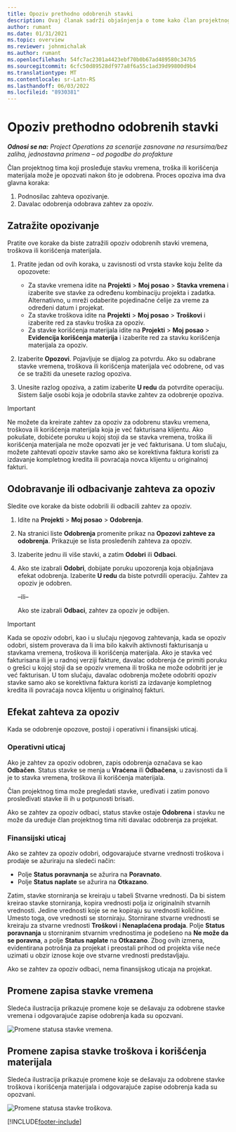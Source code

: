 ```yaml
---
title: Opoziv prethodno odobrenih stavki
description: Ovaj članak sadrži objašnjenja o tome kako član projektnog tima može da zatraži opoziv prethodno prosleđenih i odobrenih zapisa o vremenu, troškovima i korišćenju materijala i kako menadžer projekta može da odobri ili odbije zahteve za opoziv.
author: rumant
ms.date: 01/31/2021
ms.topic: overview
ms.reviewer: johnmichalak
ms.author: rumant
ms.openlocfilehash: 54fc7ac2301a4423ebf70b0b67ad489580c347b5
ms.sourcegitcommit: 6cfc50d89528df977a8f6a55c1ad39d99800d9b4
ms.translationtype: MT
ms.contentlocale: sr-Latn-RS
ms.lasthandoff: 06/03/2022
ms.locfileid: "8930381"
---
```

# <a name="recall-previously-approved-entries"></a>Opoziv prethodno odobrenih stavki

_**Odnosi se na:** Project Operations za scenarije zasnovane na resursima/bez zaliha, jednostavna primena – od pogodbe do profakture_

Član projektnog tima koji prosleđuje stavku vremena, troška ili korišćenja materijala može je opozvati nakon što je odobrena. Proces opoziva ima dva glavna koraka:

1. Podnosilac zahteva opozivanje.
2. Davalac odobrenja odobrava zahtev za opoziv.

## <a name="request-a-recall"></a>Zatražite opozivanje

Pratite ove korake da biste zatražili opoziv odobrenih stavki vremena, troškova ili korišćenja materijala.

1. Pratite jedan od ovih koraka, u zavisnosti od vrsta stavke koju želite da opozovete:

    - Za stavke vremena idite na **Projekti** \> **Moj posao** \> **Stavka vremena** i izaberite sve stavke za određenu kombinaciju projekta i zadatka. Alternativno, u mreži odaberite pojedinačne ćelije za vreme za određeni datum i projekat.
    - Za stavke troškova idite na **Projekti** \> **Moj posao** \> **Troškovi** i izaberite red za stavku troška za opoziv.
    - Za stavke korišćenja materijala idite na **Projekti** \> **Moj posao** \> **Evidencija korišćenja materija** i izaberite red za stavku korišćenja materijala za opoziv.

2. Izaberite **Opozovi**. Pojavljuje se dijalog za potvrdu. Ako su odabrane stavke vremena, troškova ili korišćenja materijala već odobrene, od vas će se tražiti da unesete razlog opoziva.
3. Unesite razlog opoziva, a zatim izaberite **U redu** da potvrdite operaciju. Sistem šalje osobi koja je odobrila stavke zahtev za odobrenje opoziva.

> [!IMPORTANT]
> Ne možete da kreirate zahtev za opoziv za odobrenu stavku vremena, troškova ili korišćenja materijala koja je već fakturisana klijentu. Ako pokušate, dobićete poruku u kojoj stoji da se stavka vremena, troška ili korišćenja materijala ne može opozvati jer je već fakturisana. U tom slučaju, možete zahtevati opoziv stavke samo ako se korektivna faktura koristi za izdavanje kompletnog kredita ili povraćaja novca klijentu u originalnoj fakturi.

## <a name="approve-or-reject-a-recall-request"></a>Odobravanje ili odbacivanje zahteva za opoziv

Sledite ove korake da biste odobrili ili odbacili zahtev za opoziv.

1. Idite na **Projekti** \> **Moj posao** \> **Odobrenja**.
2. Na stranici liste **Odobrenja** promenite prikaz na **Opozovi zahteve za odobrenja**. Prikazuje se lista prosleđenih zahteva za opoziv.
3. Izaberite jednu ili više stavki, a zatim **Odobri** ili **Odbaci**.
4. Ako ste izabrali **Odobri**, dobijate poruku upozorenja koja objašnjava efekat odobrenja. Izaberite **U redu** da biste potvrdili operaciju. Zahtev za opoziv je odobren.

    –ili–

    Ako ste izabrali **Odbaci**, zahtev za opoziv je odbijen.

> [!IMPORTANT]
> Kada se opoziv odobri, kao i u slučaju njegovog zahtevanja, kada se opoziv odobri, sistem proverava da li ima bilo kakvih aktivnosti fakturisanja u stavkama vremena, troškova ili korišćenja materijala. Ako je stavka već fakturisana ili je u radnoj verziji fakture, davalac odobrenja će primiti poruku o grešci u kojoj stoji da se opoziv vremena ili troška ne može odobriti jer je već fakturisan. U tom slučaju, davalac odobrenja možete odobriti opoziv stavke samo ako se korektivna faktura koristi za izdavanje kompletnog kredita ili povraćaja novca klijentu u originalnoj fakturi.

## <a name="impact-of-a-recall-request"></a>Efekat zahteva za opoziv

Kada se odobrenje opozove, postoji i operativni i finansijski uticaj.

### <a name="operational-impact"></a>Operativni uticaj

Ako je zahtev za opoziv odobren, zapis odobrenja označava se kao **Odbačen**. Status stavke se menja u **Vraćena** ili **Odbačena**, u zavisnosti da li je to stavka vremena, troškova ili korišćenja materijala.

Član projektnog tima može pregledati stavke, uređivati i zatim ponovo prosleđivati stavke ili ih u potpunosti brisati.

Ako se zahtev za opoziv odbaci, status stavke ostaje **Odobrena** i stavku ne može da uređuje član projektnog tima niti davalac odobrenja za projekat.

### <a name="financial-impact"></a>Finansijski uticaj

Ako se zahtev za opoziv odobri, odgovarajuće stvarne vrednosti troškova i prodaje se ažuriraju na sledeći način:

- Polje **Status poravnanja** se ažurira na **Poravnato**.
- Polje **Status naplate** se ažurira na **Otkazano**.

Zatim, stavke storniranja se kreiraju u tabeli Stvarne vrednosti. Da bi sistem kreirao stavke storniranja, kopira vrednosti polja iz originalnih stvarnih vrednosti. Jedine vrednosti koje se ne kopiraju su vrednosti količine. Umesto toga, ove vrednosti se storniraju. Stornirane stvarne vrednosti se kreiraju za stvarne vrednosti **Troškovi** i **Nenaplaćena prodaja**. Polje **Status poravnanja** u storniranim stvarnim vrednostima je podešeno na **Ne može da se poravna**, a polje **Status naplate** na **Otkazano**. Zbog ovih izmena, evidentirana potrošnja za projekat i preostali prihod od projekta više neće uzimati u obzir iznose koje ove stvarne vrednosti predstavljaju.

Ako se zahtev za opoziv odbaci, nema finansijskog uticaja na projekat.

## <a name="changes-to-time-entry-records"></a>Promene zapisa stavke vremena

Sledeća ilustracija prikazuje promene koje se dešavaju za odobrene stavke vremena i odgovarajuće zapise odobrenja kada su opozvani.

![Promene statusa stavke vremena.](media/TimeEntryStateTransitions.png)

## <a name="changes-to-expense-and-material-usage-entry-records"></a>Promene zapisa stavke troškova i korišćenja materijala

Sledeća ilustracija prikazuje promene koje se dešavaju za odobrene stavke troškova i korišćenja materijala i odgovarajuće zapise odobrenja kada su opozvani.

![Promene statusa stavke troškova.](media/ExpenseEntryStateTransitions.png)

[!INCLUDE[footer-include](../includes/footer-banner.md)]
